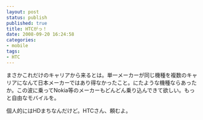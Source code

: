 ```yaml
---
layout: post
status: publish
published: true
title: HTCがっ！
date: 2008-09-20 16:24:58
categories:
- mobile
tags:
- HTC
---
```

まさかこれだけのキャリアから来るとは。単一メーカーが同じ機種を複数のキャリアになんて日本メーカーではあり得なかったこと。にたような機種ならあったか。この波に乗ってNokia等のメーカーもどんどん乗り込んできて欲しい。もっと自由なモバイルを。

個人的にはHDまちなんだけど。HTCさん、頼むよ。
